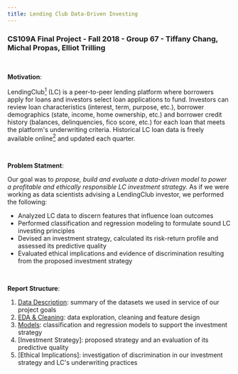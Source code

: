 ```yaml
---
title: Lending Club Data-Driven Investing
---
```


### CS109A Final Project - Fall 2018 -  Group 67 - Tiffany Chang, Michal Propas, Elliot Trilling

<br>

**Motivation**:

LendingClub[<sup>1</sup>](https://www.lendingclub.com "LC Homepage") (LC) is a peer-to-peer lending platform where borrowers apply for loans and investors select loan applications to fund. Investors can review loan characteristics (interest, term, purpose, etc.), borrower demographics (state, income, home ownership, etc.) and borrower credit history (balances, delinquencies, fico score, etc.) for each loan that meets the platform's underwriting criteria. Historical LC loan data is freely available online[<sup>2</sup>](https://www.lendingclub.com/info/download-data.action "LC Data Download") and updated each quarter.

<br>

**Problem Statment**:

Our goal was to *propose, build and evaluate a data-driven model to power a profitable and ethically responsible LC investment strategy.* As if we were working as data scientists advising a LendingClub investor, we performed the following:
- Analyzed LC data to discern features that influence loan outcomes
- Performed classification and regression modeling to formulate sound LC investing principles
- Devised an investment strategy, calculated its risk-return profile and assessed its predictive quality
- Evaluated ethical implications and evidence of discrimination resulting from the proposed investment strategy

<br>

**Report Structure**:

1. [Data Description](https://cs109group67.github.io/lendingclub/DataDescription.html): summary of the datasets we used in service of our project goals
2. [EDA & Cleaning](https://cs109group67.github.io/lendingclub/EDA.html): data exploration, cleaning and feature design
3. [Models](https://cs109group67.github.io/lendingclub/Models.html): classification and regression models to support the investment strategy
4. [Investment Strategy]: proposed strategy and an evaluation of its predictive quality
5. [Ethical Implications]: investigation of discrimination in our investment strategy and LC's underwriting practices
